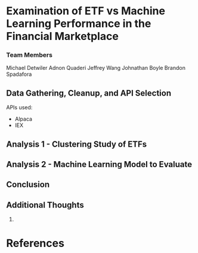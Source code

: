 # Examination of ETF vs Machine Learning Performance in the Financial Marketplace



### Team Members

Michael Detwiler
Adnon Quaderi
Jeffrey Wang
Johnathan Boyle
Brandon Spadafora

## Data Gathering, Cleanup, and API Selection



APIs used:

* Alpaca 
* IEX 

## Analysis 1 - Clustering Study of ETFs 






## Analysis 2 - Machine Learning Model to Evaluate 





## Conclusion

## Additional Thoughts 

1. 


# References